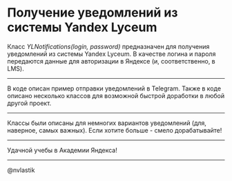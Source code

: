 # Получение уведомлений из системы Yandex Lyceum
Класс *YLNotifications(login, password)* предназначен для получения уведомлений из системы Yandex Lyceum. В качестве логина и пароля передаются данные для авторизации в Яндексе (и, соответственно, в LMS).
____
В коде описан пример отправки уведомлений в Telegram.
Также в коде описано несколько классов для возможной быстрой доработки в любой другой проект.
____
Классы были описаны для немногих вариантов уведомлений (для, наверное, самых важных). Если хотите больше - смело дорабатывайте!
____
Удачной учебы в Академии Яндекса!
____
@nvlastik

